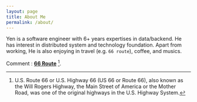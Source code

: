 ```yaml
---
layout: page
title: About Me
permalink: /about/
---
```


Yen is a software engineer with 6+ years expertises in data/backend. He has interest in distributed system and technology foundation. Apart from working, He is also enjoying in travel (e.g. `66 route`), coffee, and musics.

Comment : **[66 Route](https://en.wikipedia.org/wiki/U.S._Route_66)** [^1].


[^1]:U.S. Route 66 or U.S. Highway 66 (US 66 or Route 66), also known as the Will Rogers Highway, the Main Street of America or the Mother Road, was one of the original highways in the U.S. Highway System. 
